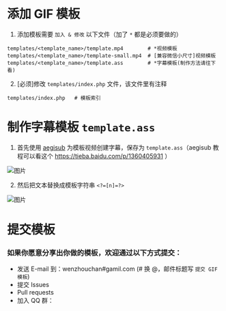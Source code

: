 # 添加 GIF 模板

1. 添加模板需要 `加入 & 修改` 以下文件（加了 `*` 都是必须要做的）

```
templates/<template_name>/template.mp4        # *视频模板
templates/<template_name>/template-small.mp4  # [兼容微信小尺寸]视频模板
templates/<template_name>/template.ass        # *字幕模板(制作方法请往下看)
```

2. [必须]修改 `templates/index.php` 文件，该文件里有注释

```
templates/index.php   # 模板索引
```

# 制作字幕模板 `template.ass`
1. 首先使用 [aegisub](http://rj.baidu.com/soft/detail/17278.html) 为模板视频创建字幕，保存为 `template.ass`（aegisub 教程可以看这个 https://tieba.baidu.com/p/1360405931 ）

![图片](https://dn-coding-net-production-pp.qbox.me/56a213df-9ff7-41e0-9b6c-96b1f0fe2cb6.png)

2. 然后把文本替换成模板字符串 `<?=[n]=?>`

![图片](https://i.loli.net/2018/04/02/5ac1fb7ec0102.png)

# 提交模板
### 如果你愿意分享出你做的模板，欢迎通过以下方式提交：
- 发送 E-mail 到：wenzhouchan#gamil.com (# 换 @，邮件标题写 `提交 GIF模板`)
- 提交 Issues
- Pull requests
- 加入 QQ 群：
